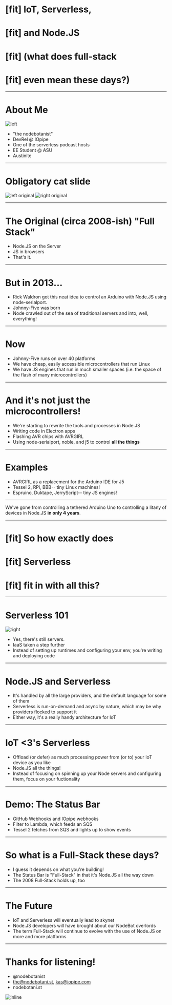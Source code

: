# [fit] IoT, Serverless,
# [fit] and Node.JS
# [fit] (what does full-stack
# [fit] even mean these days?)

---

# About Me

![left](~/Dropbox/profile.jpeg)

* "the nodebotanist"
* DevRel @ IOpipe
* One of the serverless podcast hosts
* EE Student @ ASU
* Austinite

---

# Obligatory cat slide

![left original](~/Dropbox/img/Ace.jpg)
![right original](~/Dropbox/img/Arya.jpg)

---

# The Original (circa 2008-ish) "Full Stack"

* Node.JS on the Server
* JS in browsers
* That's it.

---

# But in 2013...

* Rick Waldron got this neat idea to control an Arduino with Node.JS using node-serialport.
* Johnny-Five was born
* Node crawled out of the sea of traditional servers and into, well, everything!

---

# Now

* Johnny-Five runs on over 40 platforms
* We have cheap, easily accessible microcontrollers that run Linux
* We have JS engines that run in much smaller spaces (i.e. the space of the flash of many microcontrollers)

---

# And it's not just the microcontrollers!

* We're starting to rewrite the tools and processes in Node.JS
* Writing code in Electron apps
* Flashing AVR chips with AVRGIRL
* Using node-serialport, noble, and j5 to control **all the things**

---

# Examples

* AVRGIRL as a replacement for the Arduino IDE for J5
* Tessel 2, RPi, BBB-- tiny Linux machines!
* Espruino, Duktape, JerryScript-- tiny JS engines!

---

We've gone from controlling a tethered Arduino Uno to controlling a litany of devices in Node.JS **in only 4 years**.

---

# [fit] So how exactly does
# [fit] Serverless
# [fit] fit in with all this?

---

# Serverless 101

![right](~/Dropbox/img/serverless-sticker.jpg)

* Yes, there's still servers.
* IaaS taken a step further
* Instead of setting up runtimes and configuring your env, you're writing and deploying code

---

# Node.JS and Serverless

* It's handled by all the large providers, and the default language for some of them
* Serverless is run-on-demand and async by nature, which may be why providers flocked to support it
* Either way, it's a really handy architecture for IoT

---

# IoT <3's Serverless

* Offload (or defer) as much processing power from (or to) your IoT device as you like
* Node.JS all the things!
* Instead of focusing on spinning up your Node servers and configuring them, focus on your fuctionality

---

# Demo: The Status Bar

* GitHub Webhooks and IOpipe webhooks
* Filter to Lambda, which feeds an SQS
* Tessel 2 fetches from SQS and lights up to show events

---

# So what is a Full-Stack these days?

* I guess it depends on what you're building!
* The Status Bar is "Full-Stack" in that it's Node.JS all the way down
* The 2008 Full-Stack holds up, too

---

# The Future

* IoT and Serverless will eventually lead to skynet
* Node.JS developers will have brought about our NodeBot overlords
* The term Full-Stack will continue to evolve with the use of Node.JS on more and more platforms

---

# Thanks for listening!

* @nodebotanist
* the@nodebotani.st, kas@iopipe.com
* nodebotani.st

![inline](~/Dropbox/GIFs/carl-sagan-youre-awesome.gif)